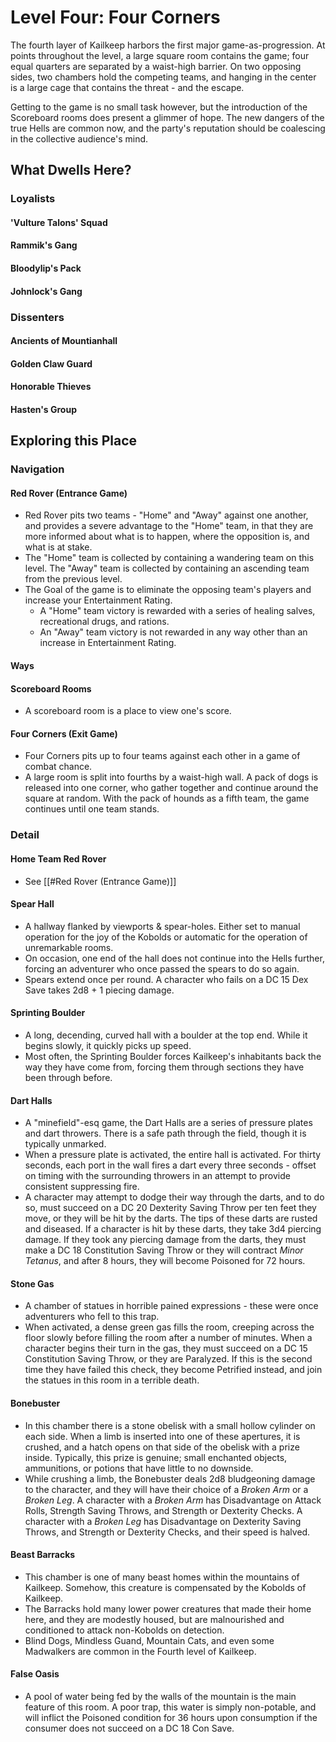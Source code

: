 # Level Four: Four Corners
The fourth layer of Kailkeep harbors the first major game-as-progression. At points throughout the level, a large square room contains the game; four equal quarters are separated by a waist-high barrier. On two opposing sides, two chambers hold the competing teams, and hanging in the center is a large cage that contains the threat - and the escape. 

Getting to the game is no small task however, but the introduction of the Scoreboard rooms does present a glimmer of hope. The new dangers of the true Hells are common now, and the party's reputation should be coalescing in the collective audience's mind.

## What Dwells Here?
### Loyalists
#### 'Vulture Talons' Squad
#### Rammik's Gang
#### Bloodylip's Pack
#### Johnlock's Gang
### Dissenters
#### Ancients of Mountianhall
#### Golden Claw Guard
#### Honorable Thieves
#### Hasten's Group
## Exploring this Place
### Navigation
#### Red Rover (Entrance Game)
- Red Rover pits two teams - "Home" and "Away" against one another, and provides a severe advantage to the "Home" team, in that they are more informed about what is to happen, where the opposition is, and what is at stake.
- The "Home" team is collected by containing a wandering team on this level. The "Away" team is collected by containing an ascending team from the previous level.
- The Goal of the game is to eliminate the opposing team's players and increase your Entertainment Rating. 
	- A "Home" team victory is rewarded with a series of healing salves, recreational drugs, and rations.
	- An "Away" team victory is not rewarded in any way other than an increase in Entertainment Rating.
#### Ways
#### Scoreboard Rooms
- A scoreboard room is a place to view one's score.
#### Four Corners (Exit Game)
- Four Corners pits up to four teams against each other in a game of combat chance.
- A large room is split into fourths by a waist-high wall. A pack of dogs is released into one corner, who gather together and continue around the square at random. With the pack of hounds as a fifth team, the game continues until one team stands.
### Detail
#### Home Team Red Rover
- See [[#Red Rover (Entrance Game)]]
#### Spear Hall
- A hallway flanked by viewports & spear-holes. Either set to manual operation for the joy of the Kobolds or automatic for the operation of unremarkable rooms.
- On occasion, one end of the hall does not continue into the Hells further, forcing an adventurer who once passed the spears to do so again.
- Spears extend once per round. A character who fails on a DC 15 Dex Save takes 2d8 + 1 piecing damage.
#### Sprinting Boulder
- A long, decending, curved hall with a boulder at the top end. While it begins slowly, it quickly picks up speed.
- Most often, the Sprinting Boulder forces Kailkeep's inhabitants back the way they have come from, forcing them through sections they have been through before.
#### Dart Halls
- A "minefield"-esq game, the Dart Halls are a series of pressure plates and dart throwers. There is a safe path through the field, though it is typically unmarked.
- When a pressure plate is activated, the entire hall is activated. For thirty seconds, each port in the wall fires a dart every three seconds - offset on timing with the surrounding throwers in an attempt to provide consistent suppressing fire. 
- A character may attempt to dodge their way through the darts, and to do so, must succeed on a DC 20 Dexterity Saving Throw per ten feet they move, or they will be hit by the darts. The tips of these darts are rusted and diseased. If a character is hit by these darts, they take 3d4 piercing damage. If they took any piercing damage from the darts, they must make a DC 18 Constitution Saving Throw or they will contract *Minor Tetanus*, and after 8 hours, they will become Poisoned for 72 hours.
#### Stone Gas
- A chamber of statues in horrible pained expressions - these were once adventurers who fell to this trap.
- When activated, a dense green gas fills the room, creeping across the floor slowly before filling the room after a number of minutes. When a character begins their turn in the gas, they must succeed on a DC 15 Constitution Saving Throw, or they are Paralyzed. If this is the second time they have failed this check, they become Petrified instead, and join the statues in this room in a terrible death.
#### Bonebuster
- In this chamber there is a stone obelisk with a small hollow cylinder on each side. When a limb is inserted into one of these apertures, it is crushed, and a hatch opens on that side of the obelisk with a prize inside. Typically, this prize is genuine; small enchanted objects, ammunitions, or potions that have little to no downside.
- While crushing a limb, the Bonebuster deals 2d8 bludgeoning damage to the character, and they will have their choice of a *Broken Arm* or a *Broken Leg*. A character with a *Broken Arm* has Disadvantage on Attack Rolls, Strength Saving Throws, and Strength or Dexterity Checks. A character with a *Broken Leg* has Disadvantage on Dexterity Saving Throws, and Strength or Dexterity Checks, and their speed is halved.
#### Beast Barracks
- This chamber is one of many beast homes within the mountains of Kailkeep. Somehow, this creature is compensated by the Kobolds of Kailkeep.
- The Barracks hold many lower power creatures that made their home here, and they are modestly housed, but are malnourished and conditioned to attack non-Kobolds on detection.
- Blind Dogs, Mindless Guand, Mountain Cats, and even some Madwalkers are common in the Fourth level of Kailkeep.
#### False Oasis
- A pool of water being fed by the walls of the mountain is the main feature of this room. A poor trap, this water is simply non-potable, and will inflict the Poisoned condition for 36 hours upon consumption if the consumer does not succeed on a DC 18 Con Save.
